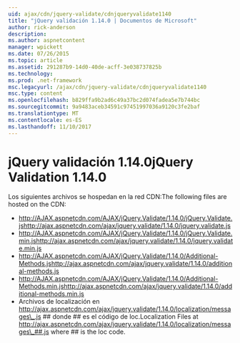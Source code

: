 ```yaml
---
uid: ajax/cdn/jquery-validate/cdnjqueryvalidate1140
title: "jQuery validación 1.14.0 | Documentos de Microsoft"
author: rick-anderson
description: 
ms.author: aspnetcontent
manager: wpickett
ms.date: 07/26/2015
ms.topic: article
ms.assetid: 291287b9-14d0-40de-acff-3e038737825b
ms.technology: 
ms.prod: .net-framework
msc.legacyurl: /ajax/cdn/jquery-validate/cdnjqueryvalidate1140
msc.type: content
ms.openlocfilehash: b829ffa9b2ad6c49a37bc2d074fadea5e7b744bc
ms.sourcegitcommit: 9a9483aceb34591c97451997036a9120c3fe2baf
ms.translationtype: MT
ms.contentlocale: es-ES
ms.lasthandoff: 11/10/2017
---
```

<a name="jquery-validation-1140"></a><span data-ttu-id="e6126-102">jQuery validación 1.14.0</span><span class="sxs-lookup"><span data-stu-id="e6126-102">jQuery Validation 1.14.0</span></span>
====================
<span data-ttu-id="e6126-103">Los siguientes archivos se hospedan en la red CDN:</span><span class="sxs-lookup"><span data-stu-id="e6126-103">The following files are hosted on the CDN:</span></span>

- <span data-ttu-id="e6126-104">http://AJAX.aspnetcdn.com/AJAX/jQuery.Validate/1.14.0/jQuery.Validate.js</span><span class="sxs-lookup"><span data-stu-id="e6126-104">http://ajax.aspnetcdn.com/ajax/jquery.validate/1.14.0/jquery.validate.js</span></span>
- <span data-ttu-id="e6126-105">http://AJAX.aspnetcdn.com/AJAX/jQuery.Validate/1.14.0/jQuery.Validate.min.js</span><span class="sxs-lookup"><span data-stu-id="e6126-105">http://ajax.aspnetcdn.com/ajax/jquery.validate/1.14.0/jquery.validate.min.js</span></span>
- <span data-ttu-id="e6126-106">http://AJAX.aspnetcdn.com/AJAX/jQuery.Validate/1.14.0/Additional-Methods.js</span><span class="sxs-lookup"><span data-stu-id="e6126-106">http://ajax.aspnetcdn.com/ajax/jquery.validate/1.14.0/additional-methods.js</span></span>
- <span data-ttu-id="e6126-107">http://AJAX.aspnetcdn.com/AJAX/jQuery.Validate/1.14.0/Additional-Methods.min.js</span><span class="sxs-lookup"><span data-stu-id="e6126-107">http://ajax.aspnetcdn.com/ajax/jquery.validate/1.14.0/additional-methods.min.js</span></span>
- <span data-ttu-id="e6126-108">Archivos de localización en http://ajax.aspnetcdn.com/ajax/jquery.validate/1.14.0/localization/messages\_.js ## donde ## es el código de loc.</span><span class="sxs-lookup"><span data-stu-id="e6126-108">Localization Files at http://ajax.aspnetcdn.com/ajax/jquery.validate/1.14.0/localization/messages\_##.js where ## is the loc code.</span></span>

